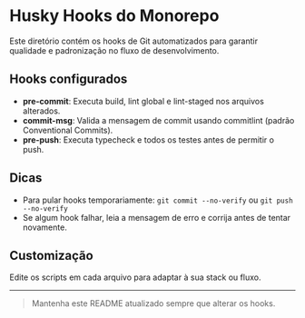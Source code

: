 # Husky Hooks do Monorepo

Este diretório contém os hooks de Git automatizados para garantir qualidade e padronização no fluxo de desenvolvimento.

## Hooks configurados

- **pre-commit**: Executa build, lint global e lint-staged nos arquivos alterados.
- **commit-msg**: Valida a mensagem de commit usando commitlint (padrão Conventional Commits).
- **pre-push**: Executa typecheck e todos os testes antes de permitir o push.

## Dicas

- Para pular hooks temporariamente: `git commit --no-verify` ou `git push --no-verify`
- Se algum hook falhar, leia a mensagem de erro e corrija antes de tentar novamente.

## Customização

Edite os scripts em cada arquivo para adaptar à sua stack ou fluxo.

---

> Mantenha este README atualizado sempre que alterar os hooks.
